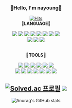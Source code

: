 <div align="center">
<h3>💛Hello, I'm nayoung💛</h3>

<!--
**naayoung/naayoung** is a ✨ _special_ ✨ repository because its `README.md` (this file) appears on your GitHub profile.

Here are some ideas to get you started:

- 🔭 I’m currently working on ...
- 🌱 I’m currently learning ...
- 👯 I’m looking to collaborate on ...
- 🤔 I’m looking for help with ...
- 💬 Ask me about ...
- 📫 How to reach me: ...
- 😄 Pronouns: ...
- ⚡ Fun fact: ...
-->
[![Hits](https://hits.seeyoufarm.com/api/count/incr/badge.svg?url=https%3A%2F%2Fgithub.com%2Fnaayoung&count_bg=%23FFDDCC&title_bg=%23FEBBCC&icon=github.svg&icon_color=%23E7E7E7&title=hits&edge_flat=false)](https://github.com/naayoung)<br/>
  <strong>🌱LANGUAGE🌱</strong>
  <br/><br/>
  <img src="https://img.shields.io/badge/HtML-E34F26?style=flat-square&logo=HtML5&logoColor=white"/></a>
  <img src="https://img.shields.io/badge/CSS3-3766AB?style=flat-square&logo=CSS3&logoColor=white"/></a>
  <img src="https://img.shields.io/badge/Javascript-ffb13b?style=flat-square&logo=javascript&logoColor=white"/></a>
  <img src="https://img.shields.io/badge/JQuery-7F52FF?style=flat-square&logo=JQuery&logoColor=white"/></a>
  <img src="https://img.shields.io/badge/TypeScript-3178C6?style=flat-square&logo=TypeScript&logoColor=white"/></a>
  <img src="https://img.shields.io/badge/Python-3766AB?style=flat-square&logo=Python&logoColor=white"/></a>
  <img src="https://img.shields.io/badge/Java-007396?style=flat-square&logo=Java&logoColor=white"/></a>
  <img src="https://img.shields.io/badge/Kotlin-7F52FF?style=flat-square&logo=Kotlin&logoColor=white"/></a>
  <br/>
  <img src="https://img.shields.io/badge/React-61DAFB?style=flat-square&logo=React&logoColor=white"/></a>
  <img src="https://img.shields.io/badge/Node.js-339933?style=flat-square&logo=Node.js&logoColor=white"/></a>
  <img src="https://img.shields.io/badge/Mysql-E6B91E?style=flat-square&logo=MySql&logoColor=white"/>
  <br/>

  <br/>
  <strong>🌱TOOLS🌱</strong>
  <br/><br/>
  <img src="https://img.shields.io/badge/VSCode-007ACC?style=flat-square&logo=VisualStudioCode&logoColor=white"/></a>
  <img src="https://img.shields.io/badge/VS-5C2D91?style=flat-square&logo=VisualStudio&logoColor=white"/></a>
  <img src="https://img.shields.io/badge/IntelliJ-000000?style=flat-square&logo=IntelliJIDEA&logoColor=white"/></a>
  <img src="https://img.shields.io/badge/Figma-F24E1E?style=flat-square&logo=Figma&logoColor=white"/></a>
  <img src="https://img.shields.io/badge/AndroidStudio-3DDC84?style=flat-square&logo=AndroidStudio&logoColor=white"/></a>
  <img src="https://img.shields.io/badge/Amazon AWS-232F3E?style=flat-square&logo=amazon-aws&logoColor=white"/></a>

  <br/>
  <img src="https://img.shields.io/badge/git-F05032?style=flat-square&logo=git&logoColor=white">
  <img src="https://img.shields.io/badge/github-181717?style=flat-square&logo=github&logoColor=white">
  <img src="https://img.shields.io/badge/Jira-0052CC?style=flat-square&logo=jira&logoColor=white">
  <img src="https://img.shields.io/badge/Slack-4A154B?style=flat-square&logo=Slack&logoColor=white">
  <img src="https://img.shields.io/badge/Notion-000000?style=flat-square&logo=notion&logoColor=white">
  <img src="https://img.shields.io/badge/Zoom-0B5CFF?style=flat-square&logo=Zoom&logoColor=white">
  <img src="https://img.shields.io/badge/Discord-5865F2?style=flat-square&logo=Discord&logoColor=white">

[![Solved.ac 프로필](http://mazassumnida.wtf/api/v2/generate_badge?boj=sk5046)](https://solved.ac/sk5046)
<img src="http://mazandi.herokuapp.com/api?handle=sk5046&theme=warm"/>
---
![Anurag's GitHub stats](https://github-readme-stats.vercel.app/api?username=naayoung&show_icons=true&theme=transparent)

</div>
